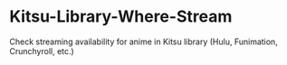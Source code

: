 # Kitsu-Library-Where-Stream
Check streaming availability for anime in Kitsu library (Hulu, Funimation, Crunchyroll, etc.)
